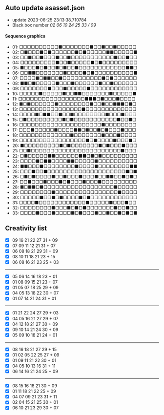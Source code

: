 ## Auto update asasset.json

* update 2023-06-25 23:13:38.710784
* Black box number _02 06 10 24 25 33 / 09_
#### Sequence graphics

* 01: □□□□□□□□□□■□□□□□□□■□□■□□■□□□□□
* 02: □■□□□■□■□□□□□□■□■□□□□□■■□□□□□■
* 03: □□■□□■□□□■□□■□□□□□□□□□□□■□□■□□
* 04: □□□□□□□□□■□□■□□□□□■□■□□□□□□□□□
* 05: ■□□□■□■□□■□■□□■□□□□□□□□□□□□■■□
* 06: □□■■□□□□□□□■□□□□■□■□□□□□□□□□□■
* 07: □□□□■□■■□□■□□□□□□□□□□■□■□□□□□□
* 08: ■■□■□□□□□■□□□■□□□□□□■□□■□□□□□□
* 09: □□□□□□□■□□□■□□□□□■□□□□□□□□□□□□
* 10: □□□□□■□□□□□■□□■■□□□□□□□■□□□□□■
* 11: □□□□□□□□□□□□□□□□□■■■□■□□□■□□□□
* 12: ■□■□□□□□□■□□□□□□□□■□□■□□■■■□■□
* 13: □□□□□□□□□□□□□□□□■□□□□□□□□□□□□□
* 14: □□□□■□■■□□■□□■□□□□□□□□■□□□■□□□
* 15: □■□□□□□□□□□■□■□□□□□□□□□□□■□□■□
* 16: □□□□□□□□□□□□□□□□□□□□□■□□□□□□□□
* 17: □□□■□□□□□■□□□□■■□■□□■□■□□□■□□□
* 18: □□□□□□□□□□□□□■□□□□□□□■□□□■□□□□
* 19: □□□□□□□□□□□□□□□□□■□■□□□□■□□□■□
* 20: ■□□□□□□□□□■□■□□□□□□□■□■□□□■□□□
* 21: □□■□□□□□□□□□□□□□□□□□□□□□□□■□□□
* 22: □■□□□□□■■□□□□□□■■□■□■□□□□□□□□□
* 23: □□□□■□■■□□□□■■□□□□□■□□□□□□□□□□
* 24: ■■□□□■□□□□□□□□■□□□□■□□□□□□□□■■
* 25: □□□■□□■□□□□□□□□□□□□□□□□□□□□■□■
* 26: □■□■□□□□■□□■□□□■□□□■□□■■□□■□■□
* 27: □□■□□□■□□□■□■□□□■□□□■□□□□□□□□□
* 28: ■□■■□■□□□□□□□□□□□□□□□□□□■□□□□□
* 29: □□□□□□□□■□□□□□□□□□□□□□□□□■□□□□
* 30: □□□□□■□□■□■□□□□■□■□□□□□□□□□□□□
* 31: □□□□■□□□□□□□□□□□□■□□□□□■□□□■□□
* 32: □□□□□□□□■□□□■□■□■□□□□□□□■□□■□□
* 33: □□□□■□□□■□□□□■□■□□□■□□■□□■□■□■
## Creativity list

- [x] 09 16 21 22 27 31 + 09
- [x] 07 09 11 12 21 31 + 07
- [x] 06 08 18 21 29 31 + 09
- [x] 08 10 11 18 21 23 + 15
- [x] 06 08 16 21 23 25 + 03
***
- [x] 05 06 14 16 18 23 + 01
- [x] 01 08 09 15 21 23 + 07
- [x] 01 05 07 18 25 29 + 09
- [x] 04 05 13 18 22 30 + 07
- [x] 01 07 14 21 24 31 + 01
***
- [x] 01 21 22 24 27 29 + 03
- [x] 04 05 16 21 27 29 + 07
- [x] 04 12 18 21 27 30 + 09
- [x] 09 10 14 21 24 30 + 09
- [x] 05 09 10 18 21 24 + 01
***
- [x] 08 16 18 21 27 29 + 15
- [x] 01 02 05 22 25 27 + 09
- [x] 01 09 11 21 22 30 + 01
- [x] 04 05 10 13 16 31 + 11
- [x] 06 14 16 21 24 25 + 09
***
- [x] 08 15 16 18 21 30 + 09
- [x] 01 11 18 21 22 25 + 09
- [x] 04 07 09 21 23 31 + 11
- [x] 02 04 15 21 25 30 + 01
- [x] 06 10 21 23 29 30 + 07
